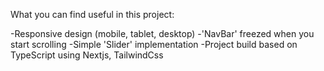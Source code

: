 What you can find useful in this project: 

-Responsive design (mobile, tablet, desktop)
-'NavBar' freezed when you start scrolling
-Simple 'Slider' implementation
-Project build based on TypeScript using Nextjs, TailwindCss